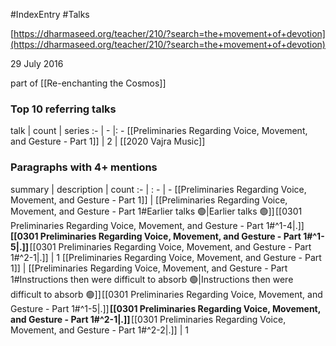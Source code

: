 #IndexEntry #Talks

[https://dharmaseed.org/teacher/210/?search=the+movement+of+devotion](https://dharmaseed.org/teacher/210/?search=the+movement+of+devotion) 

29 July 2016

part of [[Re-enchanting the Cosmos]]


### Top 10 referring talks
talk | count | series
:- | - |: -
[[Preliminaries Regarding Voice, Movement, and Gesture - Part 1]] | 2 | [[2020 Vajra Music]]

### Paragraphs with 4+ mentions
summary | description | count
:- | : - | -
[[Preliminaries Regarding Voice, Movement, and Gesture - Part 1]] | [[Preliminaries Regarding Voice, Movement, and Gesture - Part 1#Earlier talks 🟢\|Earlier talks 🟢]] [[0301 Preliminaries Regarding Voice, Movement, and Gesture - Part 1#^1-4\|.]] **[[0301 Preliminaries Regarding Voice, Movement, and Gesture - Part 1#^1-5\|.]]** [[0301 Preliminaries Regarding Voice, Movement, and Gesture - Part 1#^2-1\|.]] | 1
[[Preliminaries Regarding Voice, Movement, and Gesture - Part 1]] | [[Preliminaries Regarding Voice, Movement, and Gesture - Part 1#Instructions then were difficult to absorb 🟢\|Instructions then were difficult to absorb 🟢]] [[0301 Preliminaries Regarding Voice, Movement, and Gesture - Part 1#^1-5\|.]] **[[0301 Preliminaries Regarding Voice, Movement, and Gesture - Part 1#^2-1\|.]]** [[0301 Preliminaries Regarding Voice, Movement, and Gesture - Part 1#^2-2\|.]] | 1

